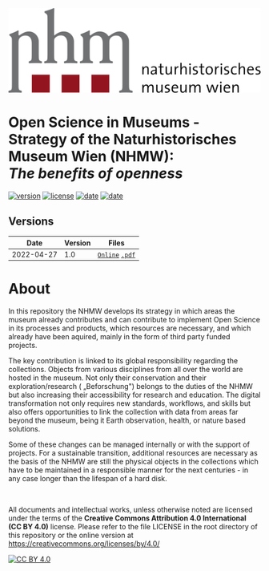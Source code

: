 [![nhmw logo](assets/logo.svg)](https://nhm-wien.ac.at)
# Open Science in Museums - Strategy of the Naturhistorisches Museum Wien (NHMW): <br> *The benefits of openness*

[![version](https://img.shields.io/badge/official_version-1.0-blue)](OS-Strategy_NHMW.md)
[![license](https://img.shields.io/badge/license-CC--BY--4.0-brightgreen)](https://creativecommons.org/licenses/by/4.0/)
[![date](https://img.shields.io/badge/date-2022--04--27-green)](#)
[![date](https://img.shields.io/badge/doi-20020427-orange)](https://doi.org/doitocome)

## Versions

| Date | Version | Files                                                                                                                                                                            |  
|------|---------|----------------------------------------------------------------------------------------------------------------------------------------------------------------------------------|
|2022-04-27|1.0| [`Online`](OS-Strategy_NHMW.md) [`.pdf`](documents/OS-Strategy-NHMW_V1.pdf) |

# About
In this repository the NHMW develops its strategy in which areas the museum already contributes and can contribute to implement Open
Science in its processes and products, which resources are necessary, and which already have been aquired, mainly in the
form of third party funded projects.

The key contribution is linked to its global responsibility regarding the collections. Objects from various disciplines
from all over the world are hosted in the museum. Not only their conservation and their exploration/research (
„Beforschung") belongs to the duties of the NHMW but also increasing their accessibility for research and education. The
digital transformation not only requires new standards, workflows, and skills but also offers opportunities to link the
collection with data from areas far beyond the museum, being it Earth observation, health, or nature based solutions.

Some of these changes can be managed internally or with the support of projects. For a sustainable transition,
additional resources are necessary as the basis of the NHMW are still the physical objects in the collections which have
to be maintained in a responsible manner for the next centuries - in any case longer than the lifespan of a hard disk.

<br>

All documents and intellectual works, unless otherwise noted are licensed under the terms of the
**Creative Commons Attribution 4.0 International (CC BY 4.0)** license.
Please refer to the file LICENSE in the root directory of this repository or the online version
at https://creativecommons.org/licenses/by/4.0/


[![CC BY 4.0](https://i.creativecommons.org/l/by/4.0/88x31.png)](https://creativecommons.org/licenses/by/4.0/) 




